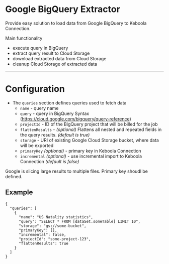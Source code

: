 # Google BigQuery Extractor

Provide easy solution to load data from Google BigQuery to Keboola Connection.

Main functionality
-  execute query in BigQuery
-  extract query result to Cloud Storage
-  download extracted data from Cloud Storage
-  cleanup Cloud Storage of extracted data

---

# Configuration

- The `queries` section defines queries used to fetch data
    - `name` - query name
    - `query` - query in BigQuery Syntax (https://cloud.google.com/bigquery/query-reference)
    - `projectId` - ID of the BigQuery project that will be billed for the job
    - `flattenResults` - *(optional)* Flattens all nested and repeated fields in the query results. *(default is true)*
    - `storage` - URI of existing Google Cloud Storage bucket, where data will be exported
    - `primaryKey` *(optional)* - primary key in Keboola Connection
    - `incremental` *(optional)* - use incremental import to Keboola Connection *(default is false)*

Google is slicing large results to multiple files. Primary key shoudl be defined.

## Example

```
{
  "queries": [
    {
      "name": "US Natality statistics",
      "query": "SELECT * FROM [dataSet.someTable] LIMIT 10",
      "storage": "gs://some-bucket",
      "primaryKey": [],
      "incremental": false,
      "projectId": "some-project-123",
      "flattenResults": true
    }
  ]
}
```
